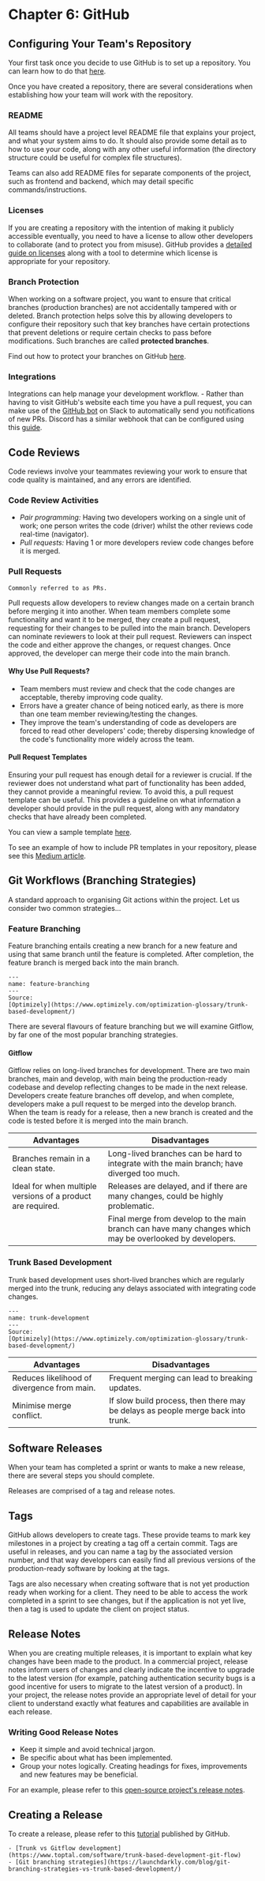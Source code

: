 # Chapter 6: GitHub

## Configuring Your Team's Repository

Your first task once you decide to use GitHub is to set up a repository.
You can learn how to do that
[here](https://docs.github.com/en/get-started/quickstart/create-a-repo).

Once you have created a repository, there are several considerations
when establishing how your team will work with the repository.

### README

All teams should have a project level README file that explains your
project, and what your system aims to do. It should also provide some
detail as to how to use your code, along with any other useful
information (the directory structure could be useful for complex file
structures).

Teams can also add README files for separate components of the project,
such as frontend and backend, which may detail specific
commands/instructions.

### Licenses

If you are creating a repository with the intention of making it
publicly accessible eventually, you need to have a license to allow
other developers to collaborate (and to protect you from misuse). GitHub
provides a 
[detailed guide on licenses](https://docs.github.com/en/repositories/managing-your-repositorys-settings-and-features/customizing-your-repository/licensing-a-repository)
along with a tool to determine which license is appropriate for your
repository.

### Branch Protection

When working on a software project, you want to ensure that critical
branches (production branches) are not accidentally tampered with or
deleted. Branch protection helps solve this by allowing developers to
configure their repository such that key branches have certain
protections that prevent deletions or require certain checks to pass
before modifications. Such branches are called **protected branches**.

Find out how to protect your branches on GitHub
[here](https://docs.github.com/en/repositories/configuring-branches-and-merges-in-your-repository/defining-the-mergeability-of-pull-requests/managing-a-branch-protection-rule).

### Integrations

Integrations can help manage your development workflow. - Rather than
having to visit GitHub's website each time you have a pull request, you
can make use of the 
[GitHub bot](https://slack.com/intl/en-au/help/articles/232289568-GitHub-for-Slack)
on Slack to automatically send you notifications of new PRs. Discord
has a similar webhook that can be configured using this
[guide](https://gist.github.com/jagrosh/5b1761213e33fc5b54ec7f6379034a22).

## Code Reviews

Code reviews involve your teammates reviewing your work to ensure that
code quality is maintained, and any errors are identified.

### Code Review Activities

-   *Pair programming:* Having two developers working on a single unit of
    work; one person writes the code (driver) whilst the other reviews
    code real-time (navigator).
-   *Pull requests:* Having 1 or more developers review code changes
    before it is merged.

### Pull Requests

```{note}
Commonly referred to as PRs.
```

Pull requests allow developers to review changes made on a certain
branch before merging it into another. When team members complete some
functionality and want it to be merged, they create a pull request,
requesting for their changes to be pulled into the main branch.
Developers can nominate reviewers to look at their pull request.
Reviewers can inspect the code and either approve the changes, or
request changes. Once approved, the developer can merge their code into
the main branch.

#### Why Use Pull Requests?

-   Team members must review and check that the code changes are
    acceptable, thereby improving code quality.
-   Errors have a greater chance of being noticed early, as there is
    more than one team member reviewing/testing the changes.
-   They improve the team's understanding of code as developers are
    forced to read other developers' code; thereby dispersing knowledge
    of the code's functionality more widely across the team.

#### Pull Request Templates

Ensuring your pull request has enough detail for a reviewer is crucial.
If the reviewer does not understand what part of functionality has been
added, they cannot provide a meaningful review. To avoid this, a pull
request template can be useful. This provides a guideline on what
information a developer should provide in the pull request, along with
any mandatory checks that have already been completed.

You can view a sample template
[here](https://unimelbcloud-my.sharepoint.com/personal/eduardo_oliveira_unimelb_edu_au/Documents/2022/SWEN90009/Book/assets/pull_request_template.md).

To see an example of how to include PR templates in your repository,
please see this 
[Medium article](https://medium.com/@swapnesh/why-you-should-add-a-pull-request-template-in-your-github-project-1556170e55c9).

## Git Workflows (Branching Strategies)

A standard approach to organising Git actions within the project. Let us
consider two common strategies...

### Feature Branching

Feature branching entails creating a new branch for a new feature and
using that same branch until the feature is completed. After completion,
the feature branch is merged back into the main branch.

```{figure} resources/feature_development.png
---
name: feature-branching
---
Source:
[Optimizely](https://www.optimizely.com/optimization-glossary/trunk-based-development/)
```

There are several flavours of feature branching but we will examine
Gitflow, by far one of the most popular branching strategies.

#### Gitflow

Gitflow relies on long-lived branches for development. There are two
main branches, main and develop, with main being the production-ready
codebase and develop reflecting changes to be made in the next release.
Developers create feature branches off develop, and when complete,
developers make a pull request to be merged into the develop branch.
When the team is ready for a release, then a new branch is created and
the code is tested before it is merged into the main branch.

| Advantages                                                  | Disadvantages                                                                                            |
|-------------------------------------------------------------|----------------------------------------------------------------------------------------------------------|
| Branches remain in a clean state.                           | Long-lived branches can be hard to integrate with the main branch; have diverged too much.               |
| Ideal for when multiple versions of a product are required. | Releases are delayed, and if there are many changes, could be highly problematic.                        |
|                                                             | Final merge from develop to the main branch can have many changes which may be overlooked by developers. |

### Trunk Based Development

Trunk based development uses short-lived branches which are regularly
merged into the trunk, reducing any delays associated with integrating
code changes.

```{figure} resources/trunk_development.png
---
name: trunk-development
---
Source:
[Optimizely](https://www.optimizely.com/optimization-glossary/trunk-based-development/)
```

| Advantages                                  | Disadvantages                                                                    |
|---------------------------------------------|----------------------------------------------------------------------------------|
| Reduces likelihood of divergence from main. | Frequent merging can lead to breaking updates.                                   |
| Minimise merge conflict.                    | If slow build process, then there may be delays as people merge back into trunk. |

## Software Releases

When your team has completed a sprint or wants to make a new release,
there are several steps you should complete.

Releases are comprised of a tag and release notes.

## Tags

GitHub allows developers to create tags. These provide teams to mark key
milestones in a project by creating a tag off a certain commit. Tags are
useful in releases, and you can name a tag by the associated version
number, and that way developers can easily find all previous versions of
the production-ready software by looking at the tags.

Tags are also necessary when creating software that is not yet
production ready when working for a client. They need to be able to
access the work completed in a sprint to see changes, but if the
application is not yet live, then a tag is used to update the client on
project status.

## Release Notes

When you are creating multiple releases, it is important to explain what
key changes have been made to the product. In a commercial project,
release notes inform users of changes and clearly indicate the incentive
to upgrade to the latest version (for example, patching authentication
security bugs is a good incentive for users to migrate to the latest
version of a product). In your project, the release notes provide an
appropriate level of detail for your client to understand exactly what
features and capabilities are available in each release.

### Writing Good Release Notes

-   Keep it simple and avoid technical jargon.
-   Be specific about what has been implemented.
-   Group your notes logically. Creating headings for fixes,
    improvements and new features may be beneficial.

For an example, please refer to this [open-source project's release notes](https://github.com/slack-go/slack/releases).

## Creating a Release

To create a release, please refer to this
[tutorial](https://docs.github.com/en/repositories/releasing-projects-on-github/managing-releases-in-a-repository)
published by GitHub.

```{admonition} Extra Resources
- [Trunk vs Gitflow development](https://www.toptal.com/software/trunk-based-development-git-flow)
- [Git branching strategies](https://launchdarkly.com/blog/git-branching-strategies-vs-trunk-based-development/)
```
